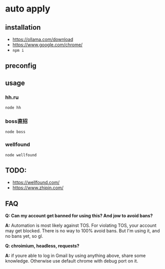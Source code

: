 # auto apply

## installation
- https://ollama.com/download
- https://www.google.com/chrome/
- `npm i`

## preconfig


## usage
### hh.ru
`node hh`
### boss直招
`node boss`
### wellfound
`node wellfound` 


## TODO:
- https://wellfound.com/
- https://www.zhipin.com/


## FAQ
**Q: Can my account get banned for using this? And jow to avoid bans?**

**A:** Automation is most likely against TOS. For violating TOS, your account may get blocked. There is no way to 100% avoid bans. But I'm using it, and no bans yet, so gl. 

**Q: chroimium, headless, requests?**

**A:** if youre able to log in Gmail by using anything above, share some knowledge. Otherwise use default chrome with debug port on it.
